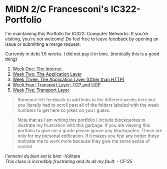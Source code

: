 # MIDN 2/C Francesconi's IC322-Portfolio

I'm maintaining this Portfolio for IC322: Computer Networks. If you're visiting, you're *not* welcome! Do feel free to leave feedback by opening an issue or submitting a merge request.

Currently in debt 1.5 weeks. I did not pay it in time. (ironically this is a good thing)


1. [Week One: The Internet](/week01/README.md)
2. [Week Two: The Application Layer](/week02/)
3. [Week Three: The Application Layer (Other than HTTP)](/week03/)
4. [Week Four: Transport Layer: TCP and UDP](/week04/)
5. [Week Five: Transport Layer](/week05/)

>Someone left feedback to add links to the different weeks here but you literally had to scroll past all of the folders labeled with the week numbers to get here so jokes on you I guess.


> Note that as I am writing this portfolio I include blockquotes to illustrate my frustration with this garbage. If you are viewing this portfolio to give me a grade please ignore any blockquotes. These are only for my personal edification. If it makes you feel any better these motivate me to work more because they give me some sense of control.

*l'ennemi du bien est le bien* -Volitare<br>
*This class is incredibly frustrating and its all my fault.* - CF'25
